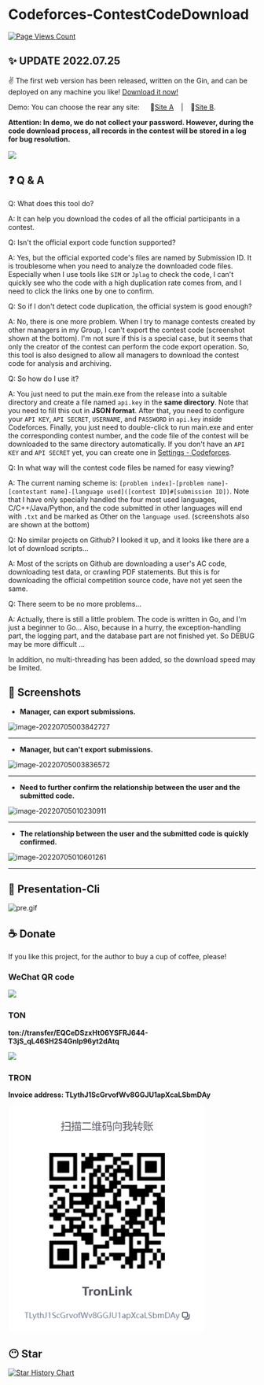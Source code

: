 # Codeforces-ContestCodeDownload

[![Page Views Count](https://badges.toozhao.com/badges/01G8Z5B0VBRMQF26321XZPZD8Q/green.svg)](https://badges.toozhao.com/stats/01G8Z5B0VBRMQF26321XZPZD8Q "Get your own page views count badge on badges.toozhao.com")

## ✨ UPDATE 2022.07.25
✌ The first web version has been released, written on the Gin, and can be deployed on any machine you like! [Download it now!](https://github.com/Yuzu815/Codeforces-ContestCodeDownload/releases/latest)

Demo: You can choose the rear any site: &emsp; 🤠[Site A](https://accelerate-cf-demo.webdisk.online) &ensp; | &ensp; 🧐[Site B](https://cf-demo.webdisk.online).

**Attention: In demo, we do not collect your password. However, during the code download process, all records in the contest will be stored in a log for bug resolution.**

<img align="center" src="img/WebDownload.png" />

## ❓ Q & A

Q: What does this tool do?

A: It can help you download the codes of all the official participants in a contest.

Q: Isn't the official export code function supported?

A: Yes, but the official exported code's files are named by Submission ID. It is troublesome when you need to analyze the downloaded code files. Especially when I use tools like `SIM` or `Jplag` to check the code, I can't quickly see who the code with a high duplication rate comes from, and I need to click the links one by one to confirm.

Q: So if I don't detect code duplication, the official system is good enough?

A: No, there is one more problem. When I try to manage contests created by other managers in my Group, I can't export the contest code (screenshot shown at the bottom). I'm not sure if this is a special case, but it seems that only the creator of the contest can perform the code export operation. So, this tool is also designed to allow all managers to download the contest code for analysis and archiving.

Q: So how do I use it?

A: You just need to put the main.exe from the release into a suitable directory and create a file named `api.key` in the **same directory**. Note that you need to fill this out in **JSON format**. After that, you need to configure your `API KEY`, `API SECRET`, `USERNAME`, and `PASSWORD` in `api.key` inside Codeforces. Finally, you just need to double-click to run main.exe and enter the corresponding contest number, and the code file of the contest will be downloaded to the same directory automatically. If you don't have an `API KEY` and `API SECRET` yet, you can create one in [Settings - Codeforces](https://codeforces.com/settings/api).

Q: In what way will the contest code files be named for easy viewing?

A: The current naming scheme is: `[problem index]-[problem name]-[contestant name]-[language used]([contest ID]#[submission ID])`. Note that I have only specially handled the four most used languages, C/C++/Java/Python, and the code submitted in other languages will end with `.txt` and be marked as Other on the `language used`. (screenshots also are shown at the bottom)

Q: No similar projects on Github? I looked it up, and it looks like there are a lot of download scripts...

A: Most of the scripts on Github are downloading a user's AC code, downloading test data, or crawling PDF statements. But this is for downloading the official competition source code, have not yet seen the same.

Q: There seem to be no more problems...

A: Actually, there is still a little problem. The code is written in Go, and I'm just a beginner to Go... Also, because in a hurry, the exception-handling part, the logging part, and the database part are not finished yet. So DEBUG may be more difficult ...

In addition, no multi-threading has been added, so the download speed may be limited.

## 🎈 Screenshots

- **Manager, can export submissions.**

![image-20220705003842727](img/pic2.png)

---

- **Manager, but can't export submissions.**

![image-20220705003836572](img/pic1.png)

---

- **Need to further confirm the relationship between the user and the submitted code.**

![image-20220705010230911](img/jplag1.png)

---



- **The relationship between the user and the submitted code is quickly confirmed.**

![image-20220705010601261](img/jplag2.png)

---

## 🎨 Presentation-Cli

![pre.gif](img/Pre.gif)


## ☕ Donate

If you like this project, for the author to buy a cup of coffee, please!

### WeChat QR code

<img src="https://github.com/Yuzu815/Codeforces-ContestCodeDownload/blob/main/img/donate.png?raw=true" width="300px">

### TON

**ton://transfer/EQCeDSzxHt06YSFRJ644-T3jS_qL46SH2S4Gnlp96yt2dAtq**

<img src="https://raw.githubusercontent.com/Yuzu815/Codeforces-ContestCodeDownload/769dec60def806cc8c03887da09f72fafc9f1556/TON%20QR.png" width="300px">

### TRON

**Invoice address: TLythJ1ScGrvofWv8GGJU1apXcaLSbmDAy**

<img src="https://github.com/Yuzu815/Codeforces-ContestCodeDownload/blob/main/img/TronLink.png?raw=true" width="400px">



## 😶 Star 

[![Star History Chart](https://api.star-history.com/svg?repos=Yuzu815/Codeforces-ContestCodeDownload&type=Date)](https://star-history.com/#Yuzu815/Codeforces-ContestCodeDownload&Date)





